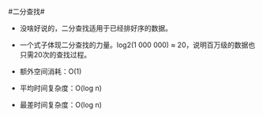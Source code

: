 #二分查找#

*   没啥好说的，二分查找适用于已经排好序的数据。
*   一个式子体现二分查找的力量。log2(1 000 000) ≈ 20，说明百万级的数据也只需20次的查找过程。

*   额外空间消耗：O(1)
*   平均时间复杂度：O(log n)
*   最差时间复杂度：O(log n)
